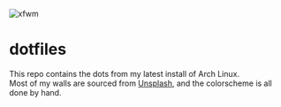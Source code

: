 ![xfwm](https://xix.ph0x.me/6isrXN.png)

# dotfiles

This repo contains the dots from my latest install of Arch Linux.  
Most of my walls are sourced from [Unsplash](https://unsplash.com), and the colorscheme is all done by hand.


